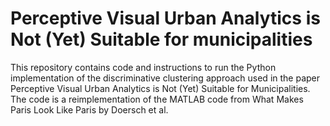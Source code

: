 # Perceptive Visual Urban Analytics is Not (Yet) Suitable for municipalities
This repository contains code and instructions to run the Python implementation of the discriminative clustering approach used in the paper Perceptive Visual Urban Analytics is Not (Yet) Suitable for Municipalities. The code is a reimplementation of the MATLAB code from What Makes Paris Look Like Paris by Doersch et al. 



